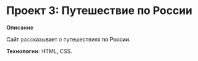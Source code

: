 # Проект 3: Путешествие по России

**Описание**

Сайт рассказывает о путешествиях по России. 

**Технологии:** HTML, CSS.
